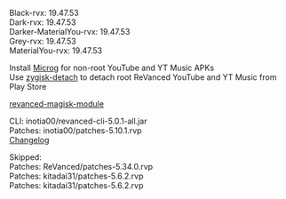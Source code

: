 Black-rvx: 19.47.53  
Dark-rvx: 19.47.53  
Darker-MaterialYou-rvx: 19.47.53  
Grey-rvx: 19.47.53  
MaterialYou-rvx: 19.47.53  

Install [Microg](https://github.com/ReVanced/GmsCore/releases) for non-root YouTube and YT Music APKs  
Use [zygisk-detach](https://github.com/j-hc/zygisk-detach) to detach root ReVanced YouTube and YT Music from Play Store  

[revanced-magisk-module](https://github.com/j-hc/revanced-magisk-module)
  
CLI: inotia00/revanced-cli-5.0.1-all.jar  
Patches: inotia00/patches-5.10.1.rvp  
[Changelog](https://github.com/inotia00/revanced-patches/releases/tag/v5.10.1)  

Skipped:  
Patches: ReVanced/patches-5.34.0.rvp  
Patches: kitadai31/patches-5.6.2.rvp  
Patches: kitadai31/patches-5.6.2.rvp                                  
